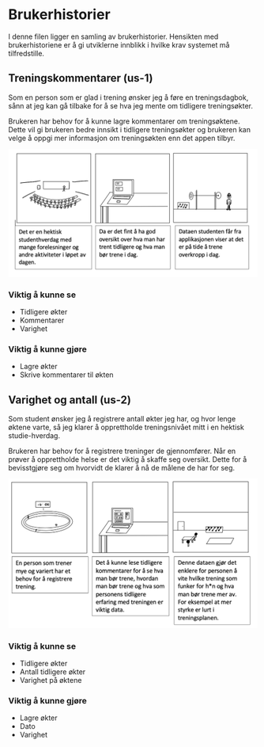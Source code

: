# Brukerhistorier

I denne filen ligger en samling av brukerhistorier. Hensikten med brukerhistoriene er å gi utviklerne innblikk i hvilke krav systemet må tilfredstille.

## Treningskommentarer (us-1)
Som en person som er glad i trening ønsker jeg å føre en treningsdagbok, sånn at jeg kan gå tilbake for å se hva jeg mente om tidligere treningsøkter.

Brukeren har behov for å kunne lagre kommentarer om treningsøktene. Dette vil gi brukeren bedre innsikt i tidligere treningsøkter og brukeren kan velge å oppgi mer informasjon om treningsøkten enn det appen tilbyr.

![Kult bilde](/DesignDocumentation/Scenario-us1.png)

### Viktig å kunne se
- Tidligere økter
- Kommentarer 
- Varighet

### Viktig å kunne gjøre
- Lagre økter
- Skrive kommentarer til økten 

## Varighet og antall (us-2)
Som student ønsker jeg å registrere antall økter jeg har, og hvor lenge øktene varte, så jeg klarer å opprettholde treningsnivået mitt i en hektisk studie-hverdag.

Brukeren har behov for å registrere treninger de gjennomfører. Når en prøver å opprettholde helse er det viktig å skaffe seg oversikt. Dette for å bevisstgjøre seg om hvorvidt de klarer å nå de målene de har for seg.

![Kult bilde](/DesignDocumentation/Scenario-us2.png)

### Viktig å kunne se
- Tidligere økter
- Antall tidligere økter
- Varighet på øktene

### Viktig å kunne gjøre 
- Lagre økter
- Dato
- Varighet


